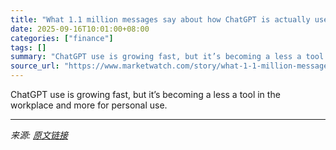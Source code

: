 ```yaml
---
title: "What 1.1 million messages say about how ChatGPT is actually used"
date: 2025-09-16T10:01:00+08:00
categories: ["finance"]
tags: []
summary: "ChatGPT use is growing fast, but it’s becoming a less a tool in the workplace and more for personal use."
source_url: "https://www.marketwatch.com/story/what-1-1-million-messages-say-about-how-chatgpt-is-actually-used-f96db90a?mod=mw_rss_topstories"
---
```


ChatGPT use is growing fast, but it’s becoming a less a tool in the workplace and more for personal use.

---

*来源: [原文链接](https://www.marketwatch.com/story/what-1-1-million-messages-say-about-how-chatgpt-is-actually-used-f96db90a?mod=mw_rss_topstories)*
